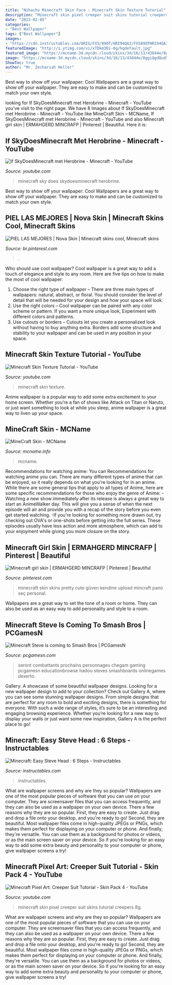 ```yaml
---
title: "Nihachu Minecraft Skin Face : Minecraft Skin Texture Tutorial"
description: "Minecraft skin pixel creeper suit skins tutorial creepers 8g"
date: "2022-02-05"
categories:
- "Best Wallpaper"
tags: ["Best Wallpaper"]
images:
- "https://cdn.instructables.com/ORIG/FX5/89OT/HRI94QA3/FX589OTHRI94QA3.jpg?frame=1&amp;width=2100"
featuredImage: "http://i.ytimg.com/vi/xTDkm3Di-8g/hqdefault.jpg"
featured_image: "https://mcname-3d.mycdn.cloud/skins/3d/16/13/43844e/8ggiQgdQud58QeZHPigtYF8X6ALpIsHeW4KHD4ykJ03q/8MPnjlbhPvd8MLhDhI5Ntk4vX8nRSXE2M4JJuObxM3Nu.png"
image: "https://mcname-3d.mycdn.cloud/skins/3d/16/13/43844e/8ggiQgdQud58QeZHPigtYF8X6ALpIsHeW4KHD4ykJ03q/8MPnjlbhPvd8MLhDhI5Ntk4vX8nRSXE2M4JJuObxM3Nu.png"
ShowToc: true
author: "Mr. Zechariah Heller"
---
```



Best way to show off your wallpaper:
Cool Wallpapers are a great way to show off your wallpaper. They are easy to make and can be customized to match your own style.

	

		
looking for If SkyDoesMinecraft met Herobrine - Minecraft - YouTube you've visit to the right page. We have 8 Images about If SkyDoesMinecraft met Herobrine - Minecraft - YouTube like MineCraft Skin - MCName, If SkyDoesMinecraft met Herobrine - Minecraft - YouTube and also Minecraft girl skin | ERMAHGERD MINCRAFP | Pinterest | Beautiful. Here it is:
		
    
## If SkyDoesMinecraft Met Herobrine - Minecraft - YouTube

<img loading=lazy src="http://i1.ytimg.com/vi/scUBut2anVA/maxresdefault.jpg" onerror="this.onerror=null;this.src='https://tse2.mm.bing.net/th?id=OIP.LDf-Zvmilk2SOmlE3mr3rAHaEK&amp;pid=15.1';" alt="If SkyDoesMinecraft met Herobrine - Minecraft - YouTube">

_Source: youtube.com_

>minecraft sky does skydoesminecraft herobrine. 

	

Best way to show off your wallpaper:
Cool Wallpapers are a great way to show off your wallpaper. They are easy to make and can be customized to match your own style.

    
## PIEL LAS MEJORES | Nova Skin | Minecraft Skins Cool, Minecraft Skins

<img loading=lazy src="https://i.pinimg.com/736x/c1/2f/a6/c12fa6780caa840484d39380eb3c1a3c.jpg" onerror="this.onerror=null;this.src='https://tse4.mm.bing.net/th?id=OIP.8fF3SdgxVYgjNpw8lJxuPgAAAA&amp;pid=15.1';" alt="PIEL LAS MEJORES | Nova Skin | Minecraft skins cool, Minecraft skins">

_Source: br.pinterest.com_

>. 

	

Who should use cool wallpaper?
Cool wallpaper is a great way to add a touch of elegance and style to any room. Here are five tips on how to make the most of cool wallpaper: 
1) Choose the right type of wallpaper – There are three main types of wallpapers: natural, abstract, or floral. You should consider the level of detail that will be needed for your design and how your space will look. 
2) Use the right colors – Cool wallpaper can be paired with any color scheme or pattern. If you want a more unique look, Experiment with different colors and patterns. 
3) Use cutouts or borders – Cutouts let you create a personalized look without having to buy anything extra. Borders add some structure and stability to your wallpaper and can be used in any position in your space.

    
## Minecraft Skin Texture Tutorial - YouTube

<img loading=lazy src="https://i.ytimg.com/vi/qJzoHb5pcEw/maxresdefault.jpg" onerror="this.onerror=null;this.src='https://tse4.mm.bing.net/th?id=OIP.qb1vCrhGEFVptpZvSSuxJgHaEK&amp;pid=15.1';" alt="Minecraft Skin Texture Tutorial - YouTube">

_Source: youtube.com_

>minecraft skin texture. 

	

Anime wallpaper is a popular way to add some extra excitement to your home screen. Whether you’re a fan of shows like Attack on Titan or Naruto, or just want something to look at while you sleep, anime wallpaper is a great way to liven up your space.

    
## MineCraft Skin - MCName

<img loading=lazy src="https://mcname-3d.mycdn.cloud/skins/3d/16/13/43844e/8ggiQgdQud58QeZHPigtYF8X6ALpIsHeW4KHD4ykJ03q/8MPnjlbhPvd8MLhDhI5Ntk4vX8nRSXE2M4JJuObxM3Nu.png" onerror="this.onerror=null;this.src='https://tse3.mm.bing.net/th?id=OIP.yUAxa4msb1_nCUGzn2U1GgAAAA&amp;pid=15.1';" alt="MineCraft Skin - MCName">

_Source: mcname.info_

>mcname. 

	

Recommendations for watching anime: You can
Recommendations for watching anime you can. There are many different types of anime that can be enjoyed, so it really depends on what you're looking for in an anime. While there are some general tips that apply to all types of Anime, here are some specific recommendations for those who enjoy the genre of Anime: 
-Watching a new show immediately after its release is always a great way to start an AnimeWalker day. This will give you a sense of when the next episode will air and provide you with a recap of the story before you even get started watching. 
-If you're looking for something more drawn out, try checking out OVA's or one-shots before getting into the full series. These episodes usually have less action and more atmosphere, which can add to your enjoyment while giving you more closure on the story.

    
## Minecraft Girl Skin | ERMAHGERD MINCRAFP | Pinterest | Beautiful

<img loading=lazy src="https://s-media-cache-ak0.pinimg.com/736x/46/9c/28/469c28785fe32a9e6460d6b9db649dca.jpg" onerror="this.onerror=null;this.src='https://tse4.mm.bing.net/th?id=OIP.D_plECAI_zKXzfs5GiSQCwHaJ3&amp;pid=15.1';" alt="Minecraft girl skin | ERMAHGERD MINCRAFP | Pinterest | Beautiful">

_Source: pinterest.com_

>minecraft skin skins pretty cute güven kendine upload mincraft pano seç personal. 

	

Wallpapers are a great way to set the tone of a room or home. They can also be used as an easy way to add personality and style to a room.

    
## Minecraft Steve Is Coming To Smash Bros | PCGamesN

<img loading=lazy src="https://www.pcgamesn.com/wp-content/uploads/2020/10/minecraft-steve-smash-bros-1.jpg" onerror="this.onerror=null;this.src='https://tse2.mm.bing.net/th?id=OIP.Loz2YhUogLmj9qo7X8INRAHaEK&amp;pid=15.1';" alt="Minecraft Steve is coming to Smash Bros | PCGamesN">

_Source: pcgamesn.com_

>seront combattants prochains personnages chegam gaming pcgamesn educationbrowse hadou steves smashboards onlinegames dexerto. 

	

Gallery: A showcase of some beautiful wallpaper designs.
Looking for a new wallpaper design to add to your collection? Check out Gallery A, where you can see some stunning wallpaper designs. From simple designs that are perfect for any room to bold and exciting designs, there is something for everyone. With such a wide range of styles, it’s sure to be an interesting and engaging browsing experience. Whether you’re looking for a new way to display your walls or just want some new inspiration, Gallery A is the perfect place to go!





	
	
    
## Minecraft: Easy Steve Head : 6 Steps - Instructables

<img loading=lazy src="https://cdn.instructables.com/ORIG/FX5/89OT/HRI94QA3/FX589OTHRI94QA3.jpg?frame=1&amp;width=2100" onerror="this.onerror=null;this.src='https://tse4.mm.bing.net/th?id=OIP.nxJrV3YYIf7iwkqanHQrBQHaJ4&amp;pid=15.1';" alt="Minecraft: Easy Steve Head : 6 Steps - Instructables">

_Source: instructables.com_

>instructables. 

	

What are wallpaper screens and why are they so popular?
Wallpapers are one of the most popular pieces of software that you can use on your computer. They are screensaver files that you can access frequently, and they can also be used as a wallpaper on your own device. There a few reasons why they are so popular. First, they are easy to create. Just drag and drop a file onto your desktop, and you're ready to go! Second, they are beautiful. Most wallpaper files come in high-quality JPEGs or PNGs, which makes them perfect for displaying on your computer or phone. And finally, they're versatile. You can use them as a background for photos or videos, or as the main screen saver on your device. So if you're looking for an easy way to add some extra beauty and personality to your computer or phone, give wallpaper screens a try!

    
## Minecraft Pixel Art: Creeper Suit Tutorial - Skin Pack 4 - YouTube

<img loading=lazy src="http://i.ytimg.com/vi/xTDkm3Di-8g/hqdefault.jpg" onerror="this.onerror=null;this.src='https://tse1.mm.bing.net/th?id=OIP.TohrhCJPkD3TDYml5Z5cggHaFj&amp;pid=15.1';" alt="Minecraft Pixel Art: Creeper Suit Tutorial - Skin Pack 4 - YouTube">

_Source: youtube.com_

>minecraft skin pixel creeper suit skins tutorial creepers 8g. 

	

What are wallpaper screens and why are they so popular?
Wallpapers are one of the most popular pieces of software that you can use on your computer. They are screensaver files that you can access frequently, and they can also be used as a wallpaper on your own device. There a few reasons why they are so popular. First, they are easy to create. Just drag and drop a file onto your desktop, and you're ready to go! Second, they are beautiful. Most wallpaper files come in high-quality JPEGs or PNGs, which makes them perfect for displaying on your computer or phone. And finally, they're versatile. You can use them as a background for photos or videos, or as the main screen saver on your device. So if you're looking for an easy way to add some extra beauty and personality to your computer or phone, give wallpaper screens a try!

